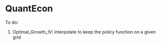 # QuantEcon

To do: 
1) Optimal_Growth_IV: interpolate to keep the policy function on a given grid

